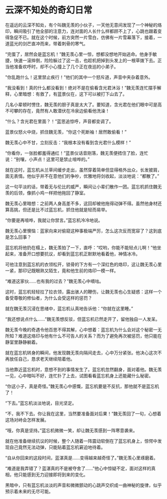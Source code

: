 # 云深不知处的奇幻日常

在遥远的云深不知处，有个叫魏无羡的小伙子，一天他无意间发现了一个神秘的烙印，瞬间吸引了他全部的注意力，连对面的人长什么样都顾不上了，心跳也跟着变得急促不已。就在这个时候，前方突然一片雪白，仿佛有一片雪幕落下，接着，一道蓝光的剑芒直冲而来，带着刺骨的寒气。

“完蛋了，居然会是蓝忘机！”魏无羡心里一惊，想都没想地开始逃命。他身手敏捷，快速一滚摔倒，险险躲过了这一击，也趁机把掉到头发上的一根草拨下去。正当他准备欢呼时，却不小心撞上了几个正在夜巡的小弟子。

"你乱跑什么！这里禁止疾行！”他们的其中一个怒斥道，声音中夹杂着意外。

“我没看到！真的什么都没看到！绝对不是在偷看含光君沐浴！”魏无羡连忙摆手解释，心里暗想：有救了，有蓝景仪在，这下可以被打下山去了。

几名小辈顿时愣住，魏无羡的胆子真是太大了。要知道，含光君在他们眼中可是高不可攀的存在，竟然有人敢潜伏在冷泉边偷看他洗澡！

“什么？含光君在里面？！”蓝思追惊呼，声音都变调了。

蓝景仪怒火中烧，抓住魏无羡，“你这个死断袖！居然敢偷看！”

魏无羡心中不甘，立刻反击：“我根本没有看到含光君什么模样！”

“你看你，一张脸都羞得通红！”蓝景仪话音刚落，魏无羡便捂住了脸，连忙说：“别嚷，小声点！这里可是禁止喧哗的。”

就在这时，蓝忘机从兰草间缓步走出，虽然穿着简单但显得格外出众，长发披肩，面无表情。他似乎并不在意他们的争吵，优雅地将剑收起，淡淡地说：“都散了。”

这一句平淡的话，带着无与伦比的威严，瞬间让小辈们散作一团。蓝忘机抓住魏无羡的后领，像抓小鸡一样把他拖回了静室。

魏无羡心里暗想：之前两人身高差不多，这回却被他拖得动弹不得。虽然他身材还算高挑，但还是比不过蓝忘机，抓住他就是轻而易举。

“你要是再喧哗，我就让你禁言。”蓝忘机冷冷地说。

魏无羡心里懊恼：蓝家向来对偷窥这种事极端严厉，怎么这次反而宽容了？这到底是怎么回事？

蓝忘机将他扔在榻上，魏无羡拍了一下，直呼：“哎哟，你能不能轻点儿啊！”他坐起来，准备开口想要抗议，却看到蓝忘机正默默地看着他，神情冰冷。

可他注意到蓝忘机的衣领松开，锁骨的下方有一个深红色的烙印，这让魏无羡心里一紧，那印记既眼熟又陌生，竟和他生前的烙印一模一样。

“难道这家伙……也有我的过去？”魏无羡心中嘀咕。

这时，蓝忘机轻轻拉了拉衣领，露出骇人的鞭伤，让魏无羡也心生疑惑：这样一个备受尊敬的修仙者，为什么会受这样的惩罚？

就在魏无羡沉浸在思绪中，蓝忘机认真地告诉他：“你就在这里睡。”

“我还想说点什么……”魏无羡想反驳，但蓝忘机已然走开了，留他独自一人发呆。

魏无羡今晚的奇遇令他百思不得其解，心中想着：蓝忘机为什么会对这个秘密一无所知？难道这烙印与他有什么不可告人的关系？而为了避免再次被惩罚，他只能在静室里静静躺着。

就在蓝忘机转身的瞬间，他发现魏无羡向隔间走去，心中万分紧张。他决心这次不再放任自己，恳求老天继续陪着他。

当他靠近蓝忘机时，意想不到的事情发生了。蓝忘机忽然翻身，面对着他。魏无羡一见，心中暗叫不好，连忙扑了上去，试图看看蓝忘机身上还能藏什么秘密。

“你这小子，真是奇怪。”魏无羡心中感慨，蓝忘机要是不反抗，那他就不是蓝忘机了！

“下去。”蓝忘机淡淡地说，目光坚定。

“不，我不下去。你让我在这里，当然要准备面对后果！”魏无羡回了一句，心想着这场对峙会怎样发展。

“哦，你真是坚持。”蓝忘机微微一笑，却让魏无羡感到一阵寒意袭来。

就在他准备继续抗议的时候，整个人随着一阵震动软倒在了蓝忘机身上，惊愕中发现自己竟然无法动弹，只能贴着蓝忘机窘迫地待着。

“自从你回来的这段时间，蓝湛真是……变得越来越奇怪了。”魏无羡心里琢磨着。

“难道是我弄错了？蓝湛真的不是被夺舍了……”他心中惊疑不定，面对这样的真相，他只能感到无力迎接即将到来的变化。

黑暗中，只有蓝忘机淡淡的声音和微微颤动的心跳声交织成一曲神秘的旋律，似乎预示着未来的无尽可能。